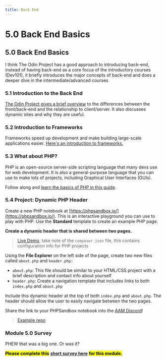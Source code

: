 ```yaml
---
title: Back End
---
```


# 5.0 Back End Basics

## 5.0 Back End Basics

I think The Odin Project has a good approach to introducing back-end, instead of having back-end as a core focus of the introductory courses (Dev101), it briefly introduces the major concepts of back-end and does a deeper dive in the intermediate/advanced courses

### 5.1 Introduction to the Back End

[The Odin Project gives a brief overview](https://www.theodinproject.com/lessons/foundations-introduction-to-the-back-end) to the differences between the front/back-end and the relationship to client/server. It also discusses dynamic sites and why they are useful.

### 5.2 Introduction to Frameworks

Frameworks speed up development and make building large-scale applications easier. [Here's an introduction to frameworks.](https://www.theodinproject.com/lessons/foundations-introduction-to-frameworks)

### 5.3 What about PHP?

PHP is an open-source server-side scripting language that many devs use for web development. It is also a general-purpose language that you can use to make lots of projects, including Graphical User Interfaces (GUIs).

Follow along and [learn the basics of PHP in this guide](https://www.freecodecamp.org/news/what-is-php-the-php-programming-language-meaning-explained/).

### 5.4 Project: Dynamic PHP Header

Create a new PHP notebook at [https://phpsandbox.io/](https://phpsandbox.io/). This is an interactive playground you can use to play with PHP. Use the **Standard** template to create an example PHP page.

**Create a dynamic header that is shared between two pages.**

> [Live Demo](https://phpsandbox.io/n/aam-instituteproject-005-ynxhg), take note of the `composer.json` file, this contains configuration info for PHP projects

Using the **File Explorer** on the left side of the page, create two new files called `about.php` and `header.php:`

- `about.php`: This file should be similar to your HTML/CSS project with a brief description and contact info about yourself
- `header.php`: Create a navigation template that includes links to both `index.php` and `about.php`

Include this dynamic header at the top of both `index.php` and `about.php`. The header should allow the user to easily navigate between the two pages.

Share the link to your PHPSandbox notebook into the [AAM Discord](https://discord.gg/5fY5efPd)!

> [Example repo](https://github.com/AAM-Institute/project-005)

### Module 5.0 Survey

PHEW that was a big one. Or was it?

<mark>**Please complete this**</mark> [**short survey here**](https://docs.google.com/forms/d/e/1FAIpQLSdxkKpq6HIIGICFcGn4DngS8PAIe3gh5GAJCbuEyQpEj1o1Kg/viewform) <mark>**for this module.**</mark>
